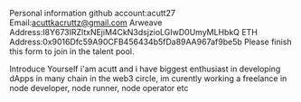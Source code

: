Personal information
github account:acutt27
Email:acuttkacruttz@gmail.com
Arweave Address:I8Y673IRZltxNEjiM4CkN3dsjzioLGIwD0UmyMLHbkQ
ETH Address:0x9016Dfc59A90CFB456434b5fDa89AA967af9be5b
Please finish this form to join in the talent pool.

Introduce Yourself
 i'am acutt and i have biggest enthusiast in developing dApps in many chain in the web3 circle, im curently working a freelance in node developer, node runner, node operator etc
